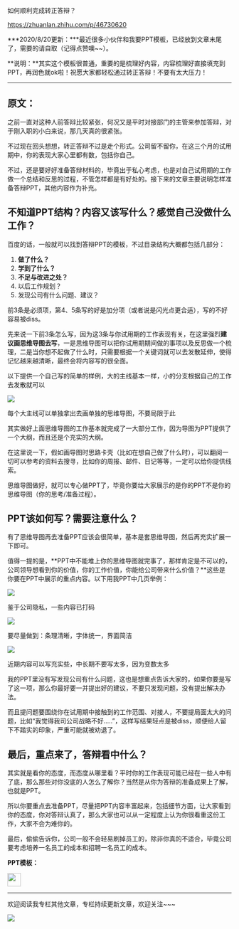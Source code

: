 如何顺利完成转正答辩？

https://zhuanlan.zhihu.com/p/46730620

\*\*\*2020/8/20更新：\*\*\*最近很多小伙伴和我要PPT模板，已经放到文章末尾了，需要的请自取（记得点赞噢~~）。

**说明：**其实这个模板很普通，重要的是梳理好内容，内容梳理好直接填充到PPT，再润色就ok啦！祝愿大家都轻松通过转正答辩！不要有太大压力！

* * *

## 原文：

之前一直对这种人前答辩比较紧张，何况又是平时对接部门的主管来参加答辩，对于刚入职的小白来说，那几天真的很紧张。

不过现在回头想想，转正答辩不过是走个形式。公司留不留你，在这三个月的试用期中，你的表现大家心里都有数，包括你自己。

不过，还是要好好准备答辩材料的，毕竟出于私心考虑，也是对自己试用期的工作做一个总结和反思的过程，不管怎样都是有好处的。接下来的文章主要说明怎样准备答辩PPT，其他内容作为补充。

## **不知道PPT结构？内容又该写什么？感觉自己没做什么工作？**

百度的话，一般就可以找到答辩PPT的模板，不过目录结构大概都包括几部分：

1.  **做了什么？**
2.  **学到了什么？**
3.  **不足与改进之处？**
4.  以后工作规划？
5.  发现公司有什么问题、建议？

前3条是必须项，第4、5条写的好是加分项（或者说是闪光点更合适），写的不好容易被diss。

先来说一下前3条怎么写，因为这3条与你试用期的工作表现有关，在这里强烈**建议画思维导图去写**，一是思维导图可以把你试用期期间做的事项以及反思做一个梳理，二是当你想不起做了什么时，只需要根据一个关键词就可以去发散延伸，使得记忆越来越清晰，最终会将内容写的很全面。

以下提供一个自己写的简单的样例，大的主线基本一样，小的分支根据自己的工作去发散就可以

![](../_resources/22a4d1ab38e844c78797273a5b977e3e.jpg)

每个大主线可以单独拿出去画单独的思维导图，不要局限于此

其实做好上面思维导图的工作基本就完成了一大部分工作，因为导图为PPT提供了一个大纲，而且还是个充实的大纲。

在这里说一下，假如画导图时思路卡壳（比如在想自己做了什么时），可以翻阅一切可以参考的资料去搜寻，比如你的周报、邮件、日记等等，一定可以给你提供线索。

思维导图做好，就可以专心做PPT了，毕竟你要给大家展示的是你的PPT不是你的思维导图（你的思考/准备过程）。

## **PPT该如何写？需要注意什么？**

有了思维导图再去准备PPT应该会很简单，基本是套思维导图，然后再充实扩展一下即可。

值得一提的是，\*\*PPT中不能堆上你的思维导图就完事了，那样肯定是不可以的，公司领导想看到你的价值，你的工作价值，你能给公司带来什么价值？\*\*这些是你要在PPT中展示的重点内容。以下用我PPT中几页举例：

![](../_resources/c5d6a00ea2c9400599b9c0aa5d72661a.jpg)

鉴于公司隐私，一些内容已打码

![](../_resources/73113d1878d24b89bb5257826a1ec7ab.jpg)

要尽量做到：条理清晰，字体统一，界面简洁

![](../_resources/8974a21ab692449e9c1b9d43d78dc9e4.jpg)

近期内容可以写充实些，中长期不要写太多，因为变数太多

我的PPT里没有写发现公司有什么问题，这也是想重点告诉大家的，如果你要是写了这一项，那么你最好要一并提出好的建议，不要只发现问题，没有提出解决办法。

而且提问题要围绕你在试用期中接触到的工作范围、对接人，不要提局面太大的问题，比如“我觉得我司公司战略不好.....”，这样写结果轻点是被diss，顺便给人留下不踏实的印象，严重可能就被劝退了。

## **最后，重点来了，答辩看中什么？**

其实就是看你的态度，而态度从哪里看？平时你的工作表现可能已经在一些人中有了底，那么那些对你没底的人怎么了解你？当然是从你为答辩的准备成果上了解，也就是PPT。

所以你要重点去准备PPT，尽量把PPT内容丰富起来，包括细节方面，让大家看到你的态度，你对答辩认真了，那么大家也可以从一定程度上认为你很看重这份工作，大家不会为难你的。

最后，偷偷告诉你，公司一般不会轻易刷掉员工的，除非你真的不适合，毕竟公司要考虑培养一名员工的成本和招聘一名员工的成本。

**PPT模板：**

[<img width="30" height="30" src="../_resources/9bcc627345064b4281d22a47d22e4644.svg" class="jop-noMdConv">](https://pan.baidu.com/link/zhihu/7UhmzYuShwiDZ4plpUU2AXFDaORuVHSQUsdz==)

* * *

欢迎阅读我专栏其他文章，专栏持续更新文章，欢迎关注~~~

![](../_resources/b3ee7f88e50c4a8abdbe86959d71b69c.jpg)